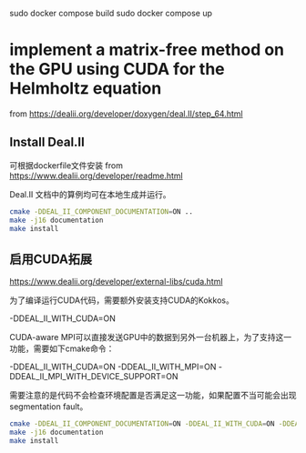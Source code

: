 sudo docker compose build
sudo docker compose up



# implement a matrix-free method on the GPU using CUDA for the Helmholtz equation
from https://dealii.org/developer/doxygen/deal.II/step_64.html

## Install Deal.II
可根据dockerfile文件安装
from https://www.dealii.org/developer/readme.html

Deal.II 文档中的算例均可在本地生成并运行。

```bash
cmake -DDEAL_II_COMPONENT_DOCUMENTATION=ON ..
make -j16 documentation
make install
```

## 启用CUDA拓展
https://www.dealii.org/developer/external-libs/cuda.html

为了编译运行CUDA代码，需要额外安装支持CUDA的Kokkos。

-DDEAL_II_WITH_CUDA=ON

CUDA-aware MPI可以直接发送GPU中的数据到另外一台机器上，为了支持这一功能，需要如下cmake命令：

-DDEAL_II_WITH_CUDA=ON
-DDEAL_II_WITH_MPI=ON
-DDEAL_II_MPI_WITH_DEVICE_SUPPORT=ON

需要注意的是代码不会检查环境配置是否满足这一功能，如果配置不当可能会出现segmentation fault。
```bash
cmake -DDEAL_II_COMPONENT_DOCUMENTATION=ON -DDEAL_II_WITH_CUDA=ON -DDEAL_II_WITH_MPI=ON -DDEAL_II_MPI_WITH_DEVICE_SUPPORT=ON -DKOKKOS_DIR=/kokkos/build/  -DDEAL_II_WITH_PETSC=ON ..
make -j16 documentation
make install
```